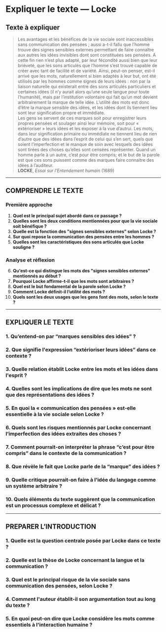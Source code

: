 # Expliquer le texte — Locke

## Texte à expliquer

> Les avantages et les bénéfices de la vie sociale sont inaccessibles sans communication des pensées ; aussi a-t-il fallu que l’homme trouve des signes sensibles externes permettant de faire connaître aux autres les idées invisibles dont sont constituées ses pensées. A cette fin rien n’est plus adapté, par leur fécondité aussi bien que leur brièveté, que les sons articulés que l’homme s’est trouvé capable de créer avec tant de facilité et de variété. Ainsi, peut-on penser, est-il arrivé que les mots, naturellement si bien adaptés à leur but, ont été utilisés par les hommes comme signes de leurs idées : non par la liaison naturelle qui existerait entre des sons articulés particuliers et certaines idées (il n’y aurait alors qu’une seule langue pour toute l’humanité), mais par l’institution volontaire qui fait qu’un mot devient arbitrairement la marque de telle idée. L’utilité des mots est donc d’être la marque sensible des idées, et les idées dont ils tiennent lieu sont leur signification propre et immédiate.  
> Les gens se servent de ces marques soit pour enregistrer leurs propres pensées et soulager ainsi leur mémoire, soit pour « extérioriser » leurs idées et les exposer à la vue d’autrui. Les mots, dans leur signification primaire ou immédiate ne tiennent lieu de rien d’autre que des idées dans l’esprit de celui qui s’en sert, quels que soient l’imperfection et le manque de soin avec lesquels des idées sont tirées des choses qu’elles sont censées représenter. Quand un homme parle à un autre, c’est pour être compris; et le but de la parole est que ces sons puissent comme des marques faire connaitre des idées à l’auditeur.  
> **LOCKE**, *Essai sur l’Entendement humain* (1689)

---

## COMPRENDRE LE TEXTE

### Première approche

1. **Quel est le principal sujet abordé dans ce passage ?**  
2. **Quelles sont les deux conditions mentionnées pour que la vie sociale soit bénéfique ?**  
3. **Quelle est la fonction des "signes sensibles externes" selon Locke ?**  
4. **Sur quoi repose la communication des pensées entre les hommes ?**  
5. **Quelles sont les caractéristiques des sons articulés que Locke souligne ?**  

### Analyse et réflexion

6. **Qu'est-ce qui distingue les mots des "signes sensibles externes" mentionnés au début ?**  
7. **Pourquoi Locke affirme-t-il que les mots sont arbitraires ?**  
8. **Quel est le but fondamental de la parole selon Locke ?**  
9. **Comment Locke définit-il l’utilité des mots ?**  
10. **Quels sont les deux usages que les gens font des mots, selon le texte ?**  

---

## EXPLIQUER LE TEXTE

### 1. Qu’entend-on par “marques sensibles des idées” ?  
### 2. Que signifie l'expression “extérioriser leurs idées” dans ce contexte ?  
### 3. Quelle relation établit Locke entre les mots et les idées dans l'esprit ?  
### 4. Quelles sont les implications de dire que les mots ne sont que des représentations des idées ?  
### 5. En quoi la « communication des pensées » est-elle essentielle à la vie sociale selon Locke ?  

### 6. Quels sont les risques mentionnés par Locke concernant l’imperfection des idées extraites des choses ?  
### 7. Comment pourrait-on interpréter la phrase “c’est pour être compris” dans le contexte de la communication ?  
### 8. Que révèle le fait que Locke parle de la “marque” des idées ?  
### 9. Quelle critique pourrait-on faire à l'idée du langage comme un système arbitraire ?  
### 10. Quels éléments du texte suggèrent que la communication est un processus complexe et délicat ?  

---

## PREPARER L’INTRODUCTION

### 1. Quelle est la question centrale posée par Locke dans ce texte ?  
### 2. Quelle est la thèse de Locke concernant la langue et la communication ?  
### 3. Quel est le principal risque de la vie sociale sans communication des pensées, selon Locke ?  
### 4. Comment l'auteur établit-il son argumentation tout au long du texte ?  
### 5. En quoi peut-on dire que Locke considère les mots comme essentiels à l'interaction humaine ?  